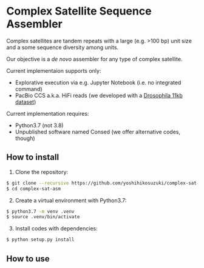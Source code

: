 # Complex Satellite Sequence Assembler

Complex satellites are tandem repeats with a large (e.g. >100 bp) unit size and a some sequence diversity among units.

Our objective is a *de novo* assembler for any type of complex satellite.

Current implementaion supports only:
- Explorative execution via e.g. Jupyter Notebook (i.e. no integrated command)
- PacBio CCS a.k.a. HiFi reads (we developed with a [Drosophila 11kb dataset](https://www.ncbi.nlm.nih.gov/sra/SRX6717171))

Current implementation requires:
- Python3.7 (not 3.8)
- Unpublished software named Consed (we offer alternative codes, though)

## How to install

1. Clone the repository:

```bash
$ git clone --recursive https://github.com/yoshihikosuzuki/complex-sat-asm
$ cd complex-sat-asm
```

2. Create a virtual environment with Python3.7:

```bash
$ python3.7 -m venv .venv
$ source .venv/bin/activate
```

3. Install codes with dependencies:

```bash
$ python setup.py install
```

## How to use

